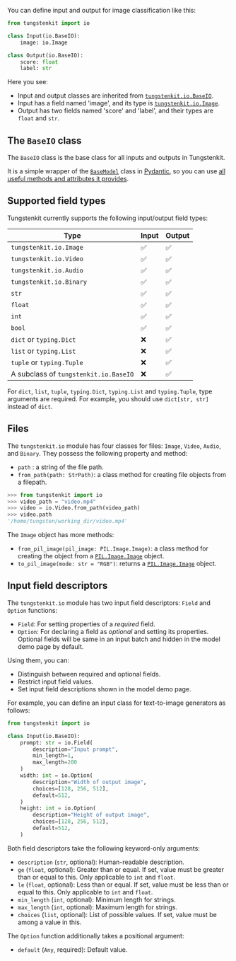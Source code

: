 You can define input and output for image classification like this:

```python
from tungstenkit import io

class Input(io.BaseIO):
    image: io.Image

class Output(io.BaseIO):
    score: float
    label: str
```

Here you see:

- Input and output classes are inherited from [``tungstenkit.io.BaseIO``](#the-baseio-class).
- Input has a field named 'image', and its type is [``tungstenkit.io.Image``](#files).
- Output has two fields named 'score' and 'label', and their types are ``float`` and ``str``.

## The ``BaseIO`` class
The ``BaseIO`` class is the base class for all inputs and outputs in Tungstenkit. 

It is a simple wrapper of the [``BaseModel``](https://docs.pydantic.dev/latest/usage/models/) class in [Pydantic](https://docs.pydantic.dev/latest/), so you can use [all useful methods and attributes it provides](https://docs.pydantic.dev/latest/usage/models/#model-properties).


## Supported field types
Tungstenkit currently supports the following input/output field types:

| Type                                       | Input   | Output  |
| ------------------------------------------ | ------- | ------- |
| ``tungstenkit.io.Image``                   |    ✅   |    ✅    |
| ``tungstenkit.io.Video``                   |    ✅   |    ✅    |
| ``tungstenkit.io.Audio``                   |    ✅   |    ✅    |
| ``tungstenkit.io.Binary``                  |    ✅   |    ✅    |
| ``str``                                    |    ✅   |    ✅    |
| ``float``                                  |    ✅   |    ✅    |
| ``int``                                    |    ✅   |    ✅    |
| ``bool``                                   |    ✅   |    ✅    |
| ``dict`` or ``typing.Dict``                |    ❌   |    ✅    |
| ``list`` or ``typing.List``                |    ❌   |    ✅    |
| ``tuple`` or ``typing.Tuple``              |    ❌   |    ✅    |
| A subclass of ``tungstenkit.io.BaseIO``    |    ❌   |    ✅    |

For ``dict``, ``list``, ``tuple``, ``typing.Dict``, ``typing.List`` and ``typing.Tuple``, type arguments are required. For example, you should use ``dict[str, str]`` instead of ``dict``.

## Files
The ``tungstenkit.io`` module has four classes for files: ``Image``, ``Video``, ``Audio``, and ``Binary``.
They possess the following property and method:

- ``path`` : a string of the file path.
- ``from_path(path: StrPath)``: a class method for creating file objects from a filepath.  
```python
>>> from tungstenkit import io
>>> video_path = "video.mp4"
>>> video = io.Video.from_path(video_path)
>>> video.path
'/home/tungsten/working_dir/video.mp4'
```

The ``Image`` object has more methods:

- ``from_pil_image(pil_image: PIL.Image.Image)``: a class method for creating the object from a [``PIL.Image.Image``](https://pillow.readthedocs.io/en/stable/reference/Image.html#the-image-class) object.
- ``to_pil_image(mode: str = "RGB")``: returns a [``PIL.Image.Image``](https://pillow.readthedocs.io/en/stable/reference/Image.html#the-image-class) object.


## Input field descriptors
The ``tungstenkit.io`` module has two input field descriptors: ``Field`` and ``Option`` functions:

- ``Field``: For setting properties of a *required* field.
- ``Option``: For declaring a field as *optional* and setting its properties. Optional fields will be same in an input batch and hidden in the model demo page by default.

Using them, you can:

- Distinguish between required and optional fields.
- Restrict input field values.
- Set input field descriptions shown in the model demo page.

For example, you can define an input class for text-to-image generators as follows:
```python
from tungstenkit import io

class Input(io.BaseIO):
    prompt: str = io.Field(
        description="Input prompt", 
        min_length=1, 
        max_length=200
    )
    width: int = io.Option(
        description="Width of output image",
        choices=[128, 256, 512],
        default=512,
    )
    height: int = io.Option(
        description="Height of output image",
        choices=[128, 256, 512],
        default=512,
    )
```

Both field descriptors take the following keyword-only arguments:

- ``description`` (``str``, optional): Human-readable description.
- ``ge`` (``float``, optional): Greater than or equal. If set, value must be greater than or equal to this. Only applicable to ``int`` and ``float``.
- ``le`` (``float``, optional): Less than or equal. If set, value must be less than or equal to this. Only applicable to ``int`` and ``float``.
- ``min_length`` (``int``, optional): Minimum length for strings.
- ``max_length`` (``int``, optional): Maximum length for strings.
- ``choices`` (``list``, optional): List of possible values. If set, value must be among a value in this.

The ``Option`` function additionally takes a positional argument:

- ``default`` (``Any``, required): Default value.